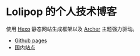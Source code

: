 # Lolipop 的个人技术博客

使用 [Hexo](https://hexo.io/) 静态网站生成框架以及 [Archer](https://github.com/fi3ework/hexo-theme-archer) 主题强力驱动。

- [Github pages](https://lolipopj.github.io/)
- [国内站点](https://blog.towind.fun/)
